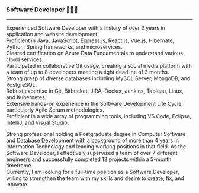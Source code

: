 ### Software Developer 👨🏻‍💻
--------------------------------------------------------------
Experienced Software Developer with a history of over 2 years in application and website development.       
Proficient in Java, JavaScript, Express.js, React.js, Vue.js, Hibernate, Python, Spring frameworks, and microservices.       
Cleared certification on Azure Data Fundamentals to understand various cloud services.         
Participated in collaborative Git usage, creating a social media platform with a team of up to 8 developers meeting a tight deadline of 3 months.       
Strong grasp of diverse databases including MySQL Server, MongoDB, and PostgreSQL.        
Robust expertise in Git, Bitbucket, JIRA, Docker, Jenkins, Tableau, Linux, and Kubernetes.      
Extensive hands-on experience in the Software Development Life Cycle, particularly Agile Scrum methodologies.       
Proficient in a wide array of programming tools, including VS Code, Eclipse, IntelliJ, and Visual Studio.         

Strong professional holding a Postgraduate degree in Computer Software and Database Development with a background of more than 4 years in Information Technology and leading working positions in that field. As the Software Developer, I effectively supervised a team of over 7 different engineers and successfully completed 13 projects within a 5-month timeframe.           
Currently, I am looking for a full-time position as a Software Developer, willing to strengthen the team with my skills and desire to create, fix, and innovate. 


